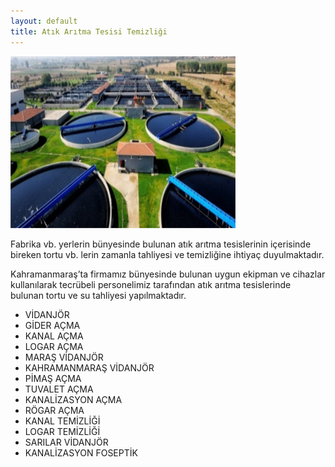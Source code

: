 ```yaml
---
layout: default
title: Atık Arıtma Tesisi Temizliği
---
```

<div class="single-details" markdown="1">
<img class="alighn-left" src="img/service/service8.jpg">

Fabrika vb. yerlerin bünyesinde bulunan atık arıtma tesislerinin içerisinde bireken tortu vb. lerin zamanla tahliyesi ve temizliğine ihtiyaç duyulmaktadır.

Kahramanmaraş’ta firmamız bünyesinde bulunan uygun ekipman ve cihazlar kullanılarak tecrübeli personelimiz tarafından atık arıtma tesislerinde bulunan tortu ve su tahliyesi yapılmaktadır.

*   VİDANJÖR
*   GİDER AÇMA
*   KANAL AÇMA
*   LOGAR AÇMA
*   MARAŞ VİDANJÖR
*   KAHRAMANMARAŞ VİDANJÖR
*   PİMAŞ AÇMA
*   TUVALET AÇMA
*   KANALİZASYON AÇMA
*   RÖGAR AÇMA
*   KANAL TEMİZLİĞİ
*   LOGAR TEMİZLİĞİ
*   SARILAR VİDANJÖR
*   KANALİZASYON FOSEPTİK

</div>